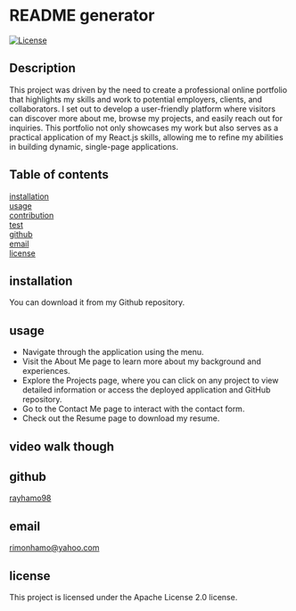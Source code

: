 # README generator

[![License](https://img.shields.io/badge/License-Apache_2.0-blue.svg)](<(https://opensource.org/licenses/Apache-2.0)>)

## Description

This project was driven by the need to create a professional online portfolio that highlights my skills and work to potential employers, clients, and collaborators. I set out to develop a user-friendly platform where visitors can discover more about me, browse my projects, and easily reach out for inquiries. This portfolio not only showcases my work but also serves as a practical application of my React.js skills, allowing me to refine my abilities in building dynamic, single-page applications.

## Table of contents

[installation](#installation)  
[usage](#usage)  
[contribution](#contribution)  
[test](#test)  
[github](#github)  
[email](#email)  
[license](#license)

## installation

You can download it from my Github repository.

## usage

- Navigate through the application using the menu.
- Visit the About Me page to learn more about my background and experiences.
- Explore the Projects page, where you can click on any project to view detailed information or access the deployed application and GitHub repository.
- Go to the Contact Me page to interact with the contact form.
- Check out the Resume page to download my resume.

## video walk though


## github

[rayhamo98](https://github.com/rayhamo98)

## email

rimonhamo@yahoo.com

## license

This project is licensed under the Apache License 2.0 license.
